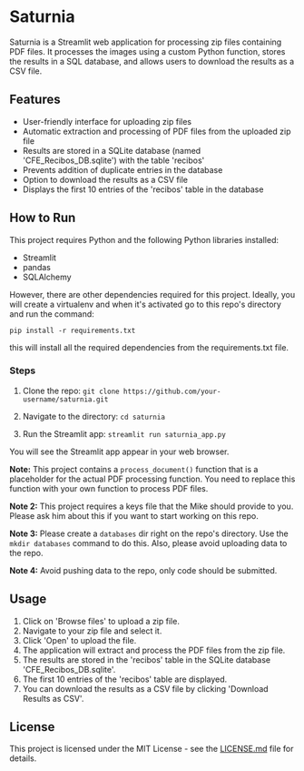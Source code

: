 # Saturnia

Saturnia is a Streamlit web application for processing zip files containing PDF files. It processes the images using a custom Python function, stores the results in a SQL database, and allows users to download the results as a CSV file.

## Features

- User-friendly interface for uploading zip files
- Automatic extraction and processing of PDF files from the uploaded zip file
- Results are stored in a SQLite database (named 'CFE_Recibos_DB.sqlite') with the table 'recibos'
- Prevents addition of duplicate entries in the database
- Option to download the results as a CSV file
- Displays the first 10 entries of the 'recibos' table in the database

## How to Run

This project requires Python and the following Python libraries installed:

- Streamlit
- pandas
- SQLAlchemy

However, there are other dependencies required for this project. Ideally, you will create a virtualenv and when it's activated go to this repo's 
directory and run the command:

`pip install -r requirements.txt`

this will install all the required dependencies from the requirements.txt file.

### Steps

1. Clone the repo:
    `git clone https://github.com/your-username/saturnia.git`

2. Navigate to the directory:
    `cd saturnia`

3. Run the Streamlit app:
    `streamlit run saturnia_app.py`

You will see the Streamlit app appear in your web browser.

**Note:** This project contains a `process_document()` function that is a placeholder for the actual PDF processing function. You need to replace this function with your own function to process PDF files. 

**Note 2:** This project requires a keys file that the Mike should provide to you. Please ask him about this if you want to start working on this repo.

**Note 3:** Please create a `databases` dir right on the repo's directory.  Use the `mkdir databases` command to do this. Also, please avoid uploading data to the repo.

**Note 4:** Avoid pushing data to the repo, only code should be submitted. 

## Usage

1. Click on 'Browse files' to upload a zip file.
2. Navigate to your zip file and select it.
3. Click 'Open' to upload the file.
4. The application will extract and process the PDF files from the zip file.
5. The results are stored in the 'recibos' table in the SQLite database 'CFE_Recibos_DB.sqlite'.
6. The first 10 entries of the 'recibos' table are displayed.
7. You can download the results as a CSV file by clicking 'Download Results as CSV'.

## License

This project is licensed under the MIT License - see the [LICENSE.md](LICENSE.md) file for details.
